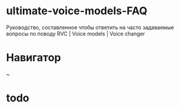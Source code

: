 # ultimate-voice-models-FAQ
Руководство, составленное чтобы ответить на часто задаваемые вопросы по поводу RVC | Voice models | Voice changer

# Навигатор
~

# todo

